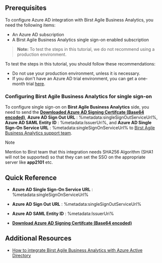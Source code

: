 ## Prerequisites

To configure Azure AD integration with Birst Agile Business Analytics, you need the following items:

- An Azure AD subscription
- A Birst Agile Business Analytics single sign-on enabled subscription

> **Note:**
> To test the steps in this tutorial, we do not recommend using a production environment.

To test the steps in this tutorial, you should follow these recommendations:

- Do not use your production environment, unless it is necessary.
- If you don't have an Azure AD trial environment, you can get a one-month trial [here](https://azure.microsoft.com/pricing/free-trial/).

### Configuring Birst Agile Business Analytics for single sign-on

 To configure single sign-on on **Birst Agile Business Analytics** side, you need to send the **[Downloaded Azure AD Signing Certifcate (Base64 encoded)](%metadata:certificateDownloadBase64Url%)**, **Azure AD Sign Out URL** : %metadata:singleSignOutServiceUrl%, **Azure AD SAML Entity ID** : %metadata:IssuerUri%, and **Azure AD Single Sign-On Service URL** : %metadata:singleSignOnServiceUrl% to [Birst Agile Business Analytics support team](mailto:info@birst.com). 

   > [!NOTE]
   > Mention to Birst team that this integration needs SHA256 Algorithm (SHA1 will not be supported) so that they can set the SSO on the appropriate server like **app2101** etc.

## Quick Reference

* **Azure AD Single Sign-On Service URL** : %metadata:singleSignOnServiceUrl%

* **Azure AD Sign Out URL** : %metadata:singleSignOutServiceUrl%

* **Azure AD SAML Entity ID** : %metadata:IssuerUri%

* **[Download Azure AD Signing Certifcate (Base64 encoded)](%metadata:certificateDownloadBase64Url%)**


## Additional Resources

* [How to integrate Birst Agile Business Analytics with Azure Active Directory](https://docs.microsoft.com/azure/active-directory/active-directory-saas-birst-tutorial)
